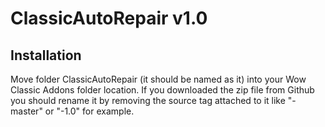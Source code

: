 # ClassicAutoRepair v1.0

## Installation

Move folder ClassicAutoRepair (it should be named as it) into your Wow Classic Addons folder location. If you downloaded the zip file from Github you should rename it by removing the source tag attached to it like "-master" or "-1.0" for example.
